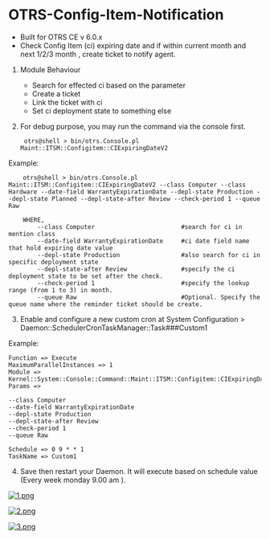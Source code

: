 # OTRS-Config-Item-Notification  
- Built for OTRS CE v 6.0.x  
- Check Config Item (ci) expiring date and if within current month and next 1/2/3 month , create ticket to notify agent.  

1. Module Behaviour
	
	- Search for effected ci based on the parameter
	- Create a ticket
	- Link the ticket with ci
	- Set ci deployment state to something else
	
  	
2. For debug purpose, you may run the command via the console first.

		otrs@shell > bin/otrs.Console.pl Maint::ITSM::Configitem::CIExpiringDateV2

Example: 

		otrs@shell > bin/otrs.Console.pl Maint::ITSM::Configitem::CIExpiringDateV2 --class Computer --class Hardware --date-field WarrantyExpirationDate --depl-state Production --depl-state Planned --depl-state-after Review --check-period 1 --queue Raw 

		WHERE,
			--class Computer						#search for ci in mention class
			--date-field WarrantyExpirationDate 	#ci date field name that hold expiring date value
			--depl-state Production					#also search for ci in specific deployment state
			--depl-state-after Review				#specify the ci deployment state to be set after the check.
			--check-period 1						#specify the lookup range (from 1 to 3) in month.
			--queue Raw								#Optional. Specify the queue name where the reminder ticket should be create.
	
	
3. Enable and configure a new custom cron at System Configuration > Daemon::SchedulerCronTaskManager::Task###Custom1

Example:

	Function => Execute  
	MaximumParallelInstances => 1  
	Module => Kernel::System::Console::Command::Maint::ITSM::Configitem::CIExpiringDateV2  
	Params => 
	
	--class Computer						
	--date-field WarrantyExpirationDate 	
	--depl-state Production					
	--depl-state-after Review				
	--check-period 1						
	--queue Raw				
			
	Schedule => 0 9 * * 1  
	TaskName => Custom1

4. Save then restart your Daemon. It will execute based on schedule value (Every week monday 9.00 am ).  

[![1.png](https://i.postimg.cc/ydxBrBzZ/1.png)](https://postimg.cc/yJMwkMx1)

[![2.png](https://i.postimg.cc/G9wC2yTF/2.png)](https://postimg.cc/FkZqC1Zz)

[![3.png](https://i.postimg.cc/xdTcYw20/3.png)](https://postimg.cc/YvZpzy0V)

